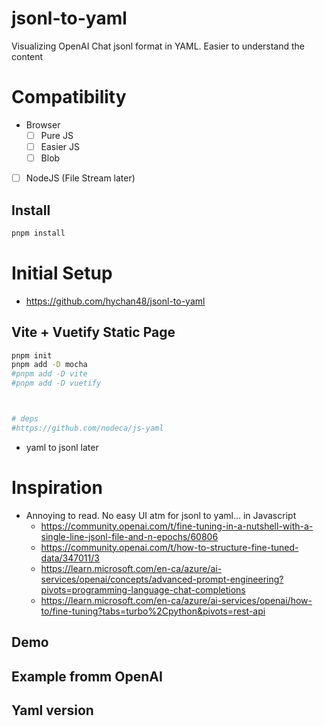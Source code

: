 # jsonl-to-yaml
Visualizing OpenAI Chat jsonl format in YAML. Easier to understand the content

# Compatibility
* Browser
  * [ ] Pure JS
  * [ ] Easier JS
  * [ ] Blob
* [ ] NodeJS (File Stream later)

## Install
```bash
pnpm install

```


# Initial Setup
* https://github.com/hychan48/jsonl-to-yaml
## Vite + Vuetify Static Page
```bash
pnpm init
pnpm add -D mocha
#pnpm add -D vite
#pnpm add -D vuetify



# deps
#https://github.com/nodeca/js-yaml
```
* yaml to jsonl later

# Inspiration
* Annoying to read. No easy UI atm for jsonl to yaml... in Javascript
  * https://community.openai.com/t/fine-tuning-in-a-nutshell-with-a-single-line-jsonl-file-and-n-epochs/60806
  * https://community.openai.com/t/how-to-structure-fine-tuned-data/347011/3
  * https://learn.microsoft.com/en-ca/azure/ai-services/openai/concepts/advanced-prompt-engineering?pivots=programming-language-chat-completions
  * https://learn.microsoft.com/en-ca/azure/ai-services/openai/how-to/fine-tuning?tabs=turbo%2Cpython&pivots=rest-api

## Demo


## Example fromm OpenAI


## Yaml version